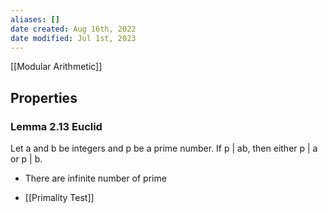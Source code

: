 ```yaml
---
aliases: []
date created: Aug 16th, 2022
date modified: Jul 1st, 2023
---
```

[[Modular Arithmetic]]

## Properties

### Lemma 2.13 Euclid
Let a and b be integers and p be a prime number. If p | ab, then either p | a or p | b.

- There are infinite number of prime

- [[Primality Test]]
